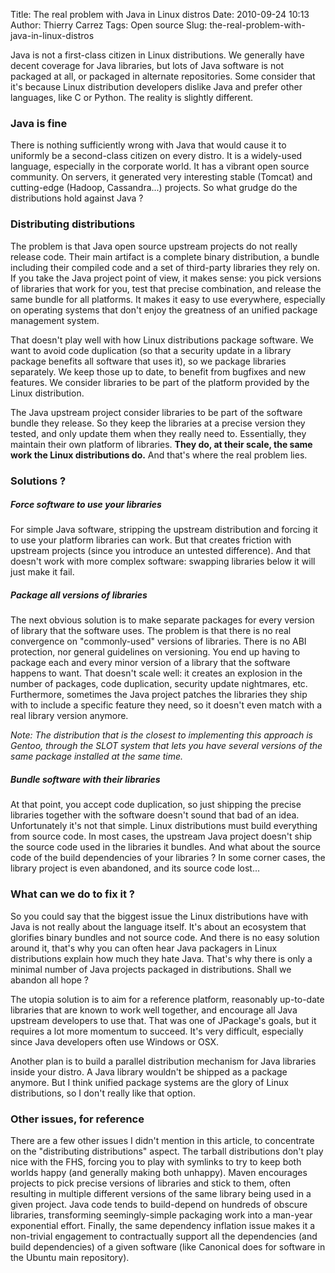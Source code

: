 Title: The real problem with Java in Linux distros
Date: 2010-09-24 10:13
Author: Thierry Carrez
Tags: Open source
Slug: the-real-problem-with-java-in-linux-distros

Java is not a first-class citizen in Linux distributions. We generally
have decent coverage for Java libraries, but lots of Java software is
not packaged at all, or packaged in alternate repositories. Some
consider that it's because Linux distribution developers dislike Java
and prefer other languages, like C or Python. The reality is slightly
different.

### Java is fine

There is nothing sufficiently wrong with Java that would cause it to
uniformly be a second-class citizen on every distro. It is a widely-used
language, especially in the corporate world. It has a vibrant open
source community. On servers, it generated very interesting stable
(Tomcat) and cutting-edge (Hadoop, Cassandra...) projects. So what
grudge do the distributions hold against Java ?

### Distributing distributions

The problem is that Java open source upstream projects do not really
release code. Their main artifact is a complete binary distribution, a
bundle including their compiled code and a set of third-party libraries
they rely on. If you take the Java project point of view, it makes
sense: you pick versions of libraries that work for you, test that
precise combination, and release the same bundle for all platforms. It
makes it easy to use everywhere, especially on operating systems that
don't enjoy the greatness of an unified package management system.

That doesn't play well with how Linux distributions package software. We
want to avoid code duplication (so that a security update in a library
package benefits all software that uses it), so we package libraries
separately. We keep those up to date, to benefit from bugfixes and new
features. We consider libraries to be part of the platform provided by
the Linux distribution.

The Java upstream project consider libraries to be part of the software
bundle they release. So they keep the libraries at a precise version
they tested, and only update them when they really need to. Essentially,
they maintain their own platform of libraries. **They do, at their
scale, the same work the Linux distributions do.** And that's where the
real problem lies.

### Solutions ?

##### Force software to use your libraries

For simple Java software, stripping the upstream distribution and
forcing it to use your platform libraries can work. But that creates
friction with upstream projects (since you introduce an untested
difference). And that doesn't work with more complex software: swapping
libraries below it will just make it fail.

##### Package all versions of libraries

The next obvious solution is to make separate packages for every version
of library that the software uses. The problem is that there is no real
convergence on "commonly-used" versions of libraries. There is no ABI
protection, nor general guidelines on versioning. You end up having to
package each and every minor version of a library that the software
happens to want. That doesn't scale well: it creates an explosion in the
number of packages, code duplication, security update nightmares, etc.
Furthermore, sometimes the Java project patches the libraries they ship
with to include a specific feature they need, so it doesn't even match
with a real library version anymore.

*Note: The distribution that is the closest to implementing this
approach is Gentoo, through the SLOT system that lets you have several
versions of the same package installed at the same time.*

##### Bundle software with their libraries

At that point, you accept code duplication, so just shipping the precise
libraries together with the software doesn't sound that bad of an idea.
Unfortunately it's not that simple. Linux distributions must build
everything from source code. In most cases, the upstream Java project
doesn't ship the source code used in the libraries it bundles. And what
about the source code of the build dependencies of your libraries ? In
some corner cases, the library project is even abandoned, and its source
code lost...

### What can we do to fix it ?

So you could say that the biggest issue the Linux distributions have
with Java is not really about the language itself. It's about an
ecosystem that glorifies binary bundles and not source code. And there
is no easy solution around it, that's why you can often hear Java
packagers in Linux distributions explain how much they hate Java. That's
why there is only a minimal number of Java projects packaged in
distributions. Shall we abandon all hope ?

The utopia solution is to aim for a reference platform, reasonably
up-to-date libraries that are known to work well together, and encourage
all Java upstream developers to use that. That was one of JPackage's
goals, but it requires a lot more momentum to succeed. It's very
difficult, especially since Java developers often use Windows or OSX.

Another plan is to build a parallel distribution mechanism for Java
libraries inside your distro. A Java library wouldn't be shipped as a
package anymore. But I think unified package systems are the glory of
Linux distributions, so I don't really like that option.

### Other issues, for reference

There are a few other issues I didn't mention in this article, to
concentrate on the "distributing distributions" aspect. The tarball
distributions don't play nice with the FHS, forcing you to play with
symlinks to try to keep both worlds happy (and generally making both
unhappy). Maven encourages projects to pick precise versions of
libraries and stick to them, often resulting in multiple different
versions of the same library being used in a given project. Java code
tends to build-depend on hundreds of obscure libraries, transforming
seemingly-simple packaging work into a man-year exponential effort.
Finally, the same dependency inflation issue makes it a non-trivial
engagement to contractually support all the dependencies (and build
dependencies) of a given software (like Canonical does for software in
the Ubuntu main repository).

